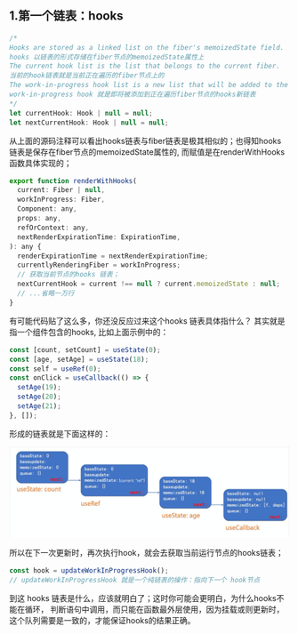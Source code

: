 

## 1.第一个链表：hooks
```javascript
/*
Hooks are stored as a linked list on the fiber's memoizedState field.  
hooks 以链表的形式存储在fiber节点的memoizedState属性上
The current hook list is the list that belongs to the current fiber.
当前的hook链表就是当前正在遍历的fiber节点上的
The work-in-progress hook list is a new list that will be added to the work-in-progress fiber.
work-in-progress hook 就是即将被添加到正在遍历fiber节点的hooks新链表
*/
let currentHook: Hook | null = null;
let nextCurrentHook: Hook | null = null;
```

从上面的源码注释可以看出hooks链表与fiber链表是极其相似的；也得知hooks 链表是保存在fiber节点的memoizedState属性的, 
而赋值是在renderWithHooks函数具体实现的；
```javascript
export function renderWithHooks(
  current: Fiber | null,
  workInProgress: Fiber,
  Component: any,
  props: any,
  refOrContext: any,
  nextRenderExpirationTime: ExpirationTime,
): any {
  renderExpirationTime = nextRenderExpirationTime;
  currentlyRenderingFiber = workInProgress;
  // 获取当前节点的hooks 链表；
  nextCurrentHook = current !== null ? current.memoizedState : null;
  // ...省略一万行
}
```

有可能代码贴了这么多，你还没反应过来这个hooks 链表具体指什么？
其实就是指一个组件包含的hooks, 比如上面示例中的：
```javascript
const [count, setCount] = useState(0);
const [age, setAge] = useState(18);
const self = useRef(0);
const onClick = useCallback(() => {
  setAge(19);
  setAge(20);
  setAge(21);
}, []);
```
形成的链表就是下面这样的：

![](./图1hooks链表.PNG)

所以在下一次更新时，再次执行hook，就会去获取当前运行节点的hooks链表；
```js
const hook = updateWorkInProgressHook();
// updateWorkInProgressHook 就是一个纯链表的操作：指向下一个 hook节点
```
到这 hooks 链表是什么，应该就明白了；这时你可能会更明白，为什么hooks不能在循环，
判断语句中调用，而只能在函数最外层使用，因为挂载或则更新时，这个队列需要是一致的，才能保证hooks的结果正确。

